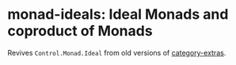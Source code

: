 # monad-ideals: Ideal Monads and coproduct of Monads

Revives `Control.Monad.Ideal` from old versions of [category-extras](https://hackage.haskell.org/package/category-extras-0.53.5).